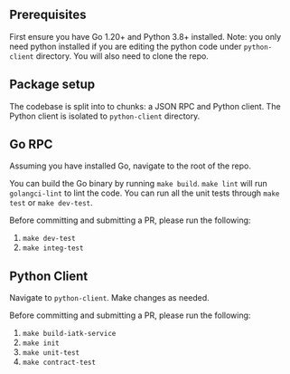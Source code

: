 ## Prerequisites

First ensure you have Go 1.20+ and Python 3.8+ installed. Note: you only need python installed if you are editing the python code under `python-client` directory. You will also need to clone the repo.

## Package setup

The codebase is split into to chunks: a JSON RPC and Python client. The Python client is isolated to `python-client` directory.

## Go RPC

Assuming you have installed Go, navigate to the root of the repo.

You can build the Go binary by running `make build`. `make lint` will run `golangci-lint` to lint the code. You can run all the unit tests through `make test` or `make dev-test`. 

Before committing and submitting a PR, please run the following:

1. `make dev-test`
2. `make integ-test`

## Python Client

Navigate to `python-client`. Make changes as needed.

Before committing and submitting a PR, please run the following:

1. `make build-iatk-service`
2. `make init`
3. `make unit-test`
4. `make contract-test`



